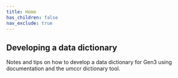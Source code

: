 ```yaml
---
title: Home
has_children: false
nav_exclude: true
---
```


## Developing a data dictionary

Notes and tips on how to develop a data dictionary for Gen3 using documentation and the umccr dictionary tool.
